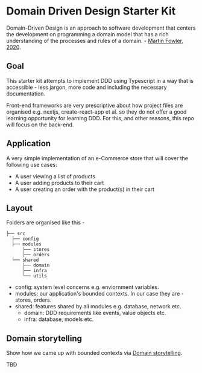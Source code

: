 # Domain Driven Design Starter Kit

Domain-Driven Design is an approach to software development that centers the development on programming a domain model that has a rich understanding of the processes and rules of a domain. - [Martin Fowler, 2020](https://www.martinfowler.com/bliki/DomainDrivenDesign.html).

## Goal

This starter kit attempts to implement DDD using Typescript in a way that is accessible - less jargon, more code and including the necessary documentation.

Front-end frameworks are very prescriptive about how project files are organised e.g. nextjs, create-react-app et al. so they do not offer a good learning opportunity for learning DDD. For this, and other reasons, this repo will focus on the back-end.

## Application

A very simple implementation of an e-Commerce store that will cover the following use cases:

- A user viewing a list of products
- A user adding products to their cart
- A user creating an order with the product(s) in their cart

## Layout

Folders are organised like this -

``` shell
├── src
  ├── config
  ├── modules
      ├── stores
      ├── orders
  └── shared
      ├── domain
      ├── infra
      └── utils
```

- config: system level concerns e.g. enviornment variables.
- modules: our application's bounded contexts. In our case they are - stores, orders.
- shared: features shared by all modules e.g. database, network etc.
  - domain: DDD requirements like events, value objects etc.
  - infra: database, models etc.

## Domain storytelling

Show how we came up with bounded contexts via [Domain storytelling](https://domainstorytelling.org/).

TBD
